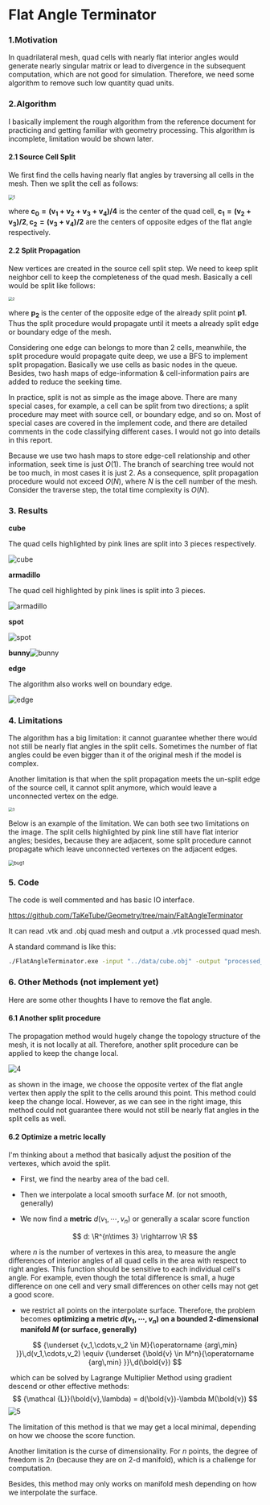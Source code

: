 # Flat Angle Terminator

### 1.Motivation

In quadrilateral mesh, quad cells with nearly flat interior angles would generate nearly singular matrix or lead to divergence in the subsequent computation, which are not good for simulation. Therefore, we need some algorithm to remove such low quantity quad units.

### 2.Algorithm

I basically implement the rough algorithm from the reference document for practicing and getting familiar with geometry processing. This algorithm is incomplete,  limitation would be shown later.

#### 2.1 Source Cell Split

We first find the cells having nearly flat angles by traversing all cells in the mesh. Then we split the cell as follows:

<img src=".\img\1.png" alt="1" style="zoom:60%;" />

where $\mathbf{c_0 = (v_1+v_2+v_3+v_4)/4}$ is the center of the quad cell, $\mathbf{c_1 = (v_2+v_3)/2}, \mathbf{c_2 = (v_3+v_4)/2}$ are the centers of opposite edges of the flat angle respectively. 

#### 2.2 Split Propagation

New vertices are created in the source cell split step. We need to keep split neighbor cell to keep the completeness of the quad mesh. Basically a cell would be split like follows:

<img src=".\img\2.png" alt="2" style="zoom: 50%;" />

where $\mathbf{p_2}$ is the center of the opposite edge of the already split point $\mathbf{p1}$. Thus the split procedure would propagate until it meets a already split edge or boundary edge of the mesh.

Considering one edge can belongs to more than 2 cells, meanwhile, the split procedure would propagate quite deep, we use a BFS to implement split propagation. Basically we use cells as basic nodes in the queue. Besides, two hash maps of edge-information & cell-information pairs are added to reduce the seeking time.

In practice, split is not as simple as the image above. There are many special cases, for example, a cell can be split from two directions; a split procedure may meet with source cell, or boundary edge, and so on. Most of special cases are covered in the implement code, and there are detailed comments in the code classifying different cases. I would not go into details in this report.

Because we use two hash maps to store edge-cell relationship and other information, seek time is just $O(1)$. The branch of searching tree would not be too much, in most cases it is just 2. As a consequence, split propagation procedure would not exceed $O(N)$, where $N$ is the cell number of the mesh. Consider the traverse step, the total time complexity is $O(N)$.

### 3. Results

**cube**

The quad cells highlighted by pink lines are split into 3 pieces respectively.

![cube](.\results\cube.png)

**armadillo**

The quad cell highlighted by pink lines is split into 3 pieces.

![armadillo](.\results\armadillo.png)

**spot**

![spot](.\results\spot.png)

**bunny**![bunny](.\results\bunny.png)

**edge**

The algorithm also works well on boundary edge.

![edge](.\results\edge.png)

### 4. Limitations

The algorithm has a big limitation: it cannot guarantee whether there would not still be nearly flat angles in the split cells. Sometimes the number of flat angles could be even bigger than it of the original mesh if the model is complex. 

Another limitation is that when the split propagation meets the un-split edge of the source cell, it cannot split anymore, which would leave a unconnected vertex on the edge.

<img src=".\img\3.png" alt="3" style="zoom:50%;" />

Below is an example of the limitation. We can both see two limitations on the image. The split cells highlighted by pink line still have flat interior angles; besides, because they are adjacent, some split procedure cannot propagate which leave unconnected vertexes on the adjacent edges.

<img src=".\results\limitation.png" alt="bug1" style="zoom:67%;" />

### 5. Code

The code is well commented and has basic IO interface.

https://github.com/TaKeTube/Geometry/tree/main/FaltAngleTerminator

It can read .vtk and .obj quad mesh and output a .vtk processed quad mesh.

A standard command is like this:

```bash
./FlatAngleTerminator.exe -input "../data/cube.obj" -output "processed_cube.vtk"
```

### 6. Other Methods (not implement yet)

Here are some other thoughts I have to remove the flat angle.

#### 6.1 Another split procedure

The propagation method would hugely change the topology structure of the mesh, it is not locally at all. Therefore, another split procedure can be applied to keep the change local.

![4](.\img\4.png)

as shown in the image, we choose the opposite vertex of the flat angle vertex then apply the split to the cells around this point. This method could keep the change local. However, as we can see in the right image, this method could not guarantee there would not still be nearly flat angles in the split cells as well.

#### 6.2 Optimize a metric locally

I'm thinking about a method that basically adjust the position of the vertexes, which avoid the split. 

- First, we find the nearby area of the bad cell. 

- Then we interpolate a local smooth surface $M$. (or not smooth, generally)

- We now find a **metric** $d(v_1,\cdots,v_n)$ or generally a scalar score function

$$
d: \R^{n\times 3} \rightarrow \R
$$

​		where $n$ is the number of vertexes in this area, to measure the angle differences of interior angles of all quad cells in the area with respect to right angles. This function should be sensitive to each individual cell's angle. For example, even though the total difference is small,  a huge difference on one cell and very small differences on other cells may not get a good score.

- we restrict all points on the interpolate surface. Therefore, the problem becomes **optimizing a metric $d(v_1,\cdots,v_n)$ on a bounded 2-dimensional manifold $M$ (or surface, generally)**

$$
{\underset {v_1,\cdots,v_2 \in M}{\operatorname {arg\,min} }}\,d(v_1,\cdots,v_2) \equiv {\underset {\bold{v} \in M^n}{\operatorname {arg\,min} }}\,d(\bold{v})
$$

​		which can be solved by Lagrange Multiplier Method using gradient descend or other effective methods:
$$
{\mathcal {L}}(\bold{v},\lambda) = d(\bold{v})-\lambda M(\bold{v})
$$
![5](.\img\5.png)

The limitation of this method is that we may get a local minimal, depending on how we choose the score function.

Another limitation is the curse of dimensionality. For $n$ points, the degree of freedom is $2n$ (because they are on 2-d manifold), which is a challenge for computation. 

Besides, this method may only works on manifold mesh depending on how we interpolate the surface.